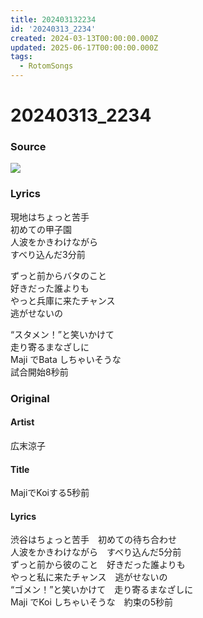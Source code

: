 ```yaml
---
title: 202403132234
id: '20240313_2234'
created: 2024-03-13T00:00:00.000Z
updated: 2025-06-17T00:00:00.000Z
tags:
  - RotomSongs
---
```

# 20240313_2234

### Source

![](https://x.com/Starlystrongest/status/1767907182195187805)

### Lyrics

現地はちょっと苦手  
初めての甲子園  
人波をかきわけながら  
すべり込んだ3分前  

ずっと前からバタのこと  
好きだった誰よりも  
やっと兵庫に来たチャンス  
逃がせないの  

“スタメン！”と笑いかけて  
走り寄るまなざしに  
Maji でBata しちゃいそうな  
試合開始8秒前  

### Original

#### Artist

広末涼子

#### Title

MajiでKoiする5秒前

#### Lyrics

渋谷はちょっと苦手　初めての待ち合わせ  
人波をかきわけながら　すべり込んだ5分前  
ずっと前から彼のこと　好きだった誰よりも  
やっと私に来たチャンス　逃がせないの  
“ゴメン！”と笑いかけて　走り寄るまなざしに  
Maji でKoi しちゃいそうな　約束の5秒前  


